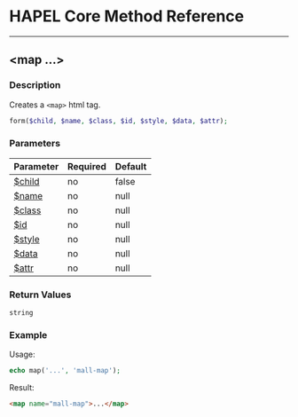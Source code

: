 # HAPEL Core Method Reference

---
## \<map ...>


### Description

Creates a `<map>` html tag.

```php
form($child, $name, $class, $id, $style, $data, $attr);
```

### Parameters

| Parameter                          | Required  | Default |
|------------------------------------|-----------|---------|
| [$child](../attributes/child.md)   | no        | false   |
| [$name](../attributes/name.md)     | no        | null    |
| [$class](../attributes/class.md)   | no        | null    |
| [$id](../attributes/id.md)         | no        | null    |
| [$style](../attributes/style.md)   | no        | null    |
| [$data](../attributes/data.md)     | no        | null    |
| [$attr](../attributes/attr.md)     | no        | null    |


### Return Values

`string`


### Example

Usage:
```php
echo map('...', 'mall-map');
```
Result:
```html
<map name="mall-map">...</map>
```